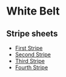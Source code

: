 # White Belt
## Stripe sheets

 - [First Stripe](https://github.com/ohall/white-belt/blob/master/first.md)
 - [Second Stripe](https://github.com/ohall/white-belt/blob/master/second.md)
 - [Third Stripe](https://github.com/ohall/white-belt/blob/master/third.md)
 - [Fourth Stripe](https://github.com/ohall/white-belt/blob/master/fourth.md)





